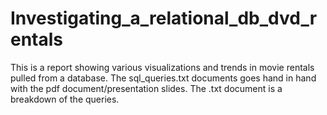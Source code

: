 # Investigating_a_relational_db_dvd_rentals

This is a report showing various visualizations and trends in movie rentals pulled from a database.
The sql_queries.txt documents goes hand in hand with the pdf document/presentation slides. 
The .txt document is a breakdown of the queries.
